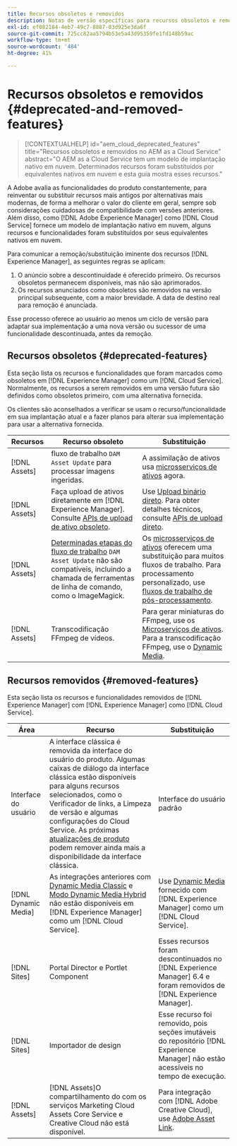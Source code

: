 ```yaml
---
title: Recursos obsoletos e removidos
description: Notas de versão específicas para recursos obsoletos e removidos no [!DNL Adobe Experience Manager] as a [!DNL Cloud Service].
exl-id: ef082184-4eb7-49c7-8887-03d925e3da6f
source-git-commit: 725cc82aa5794b53e5a43d95359fe1fd148b59ac
workflow-type: tm+mt
source-wordcount: '484'
ht-degree: 41%

---
```


# Recursos obsoletos e removidos {#deprecated-and-removed-features}

>[!CONTEXTUALHELP]
>id="aem_cloud_deprecated_features"
>title="Recursos obsoletos e removidos no AEM as a Cloud Service"
>abstract="O AEM as a Cloud Service tem um modelo de implantação nativo em nuvem. Determinados recursos foram substituídos por equivalentes nativos em nuvem e esta guia mostra esses recursos."


A Adobe avalia as funcionalidades do produto constantemente, para reinventar ou substituir recursos mais antigos por alternativas mais modernas, de forma a melhorar o valor do cliente em geral, sempre sob considerações cuidadosas de compatibilidade com versões anteriores. Além disso, como [!DNL Adobe Experience Manager] como [!DNL Cloud Service] fornece um modelo de implantação nativo em nuvem, alguns recursos e funcionalidades foram substituídos por seus equivalentes nativos em nuvem.

Para comunicar a remoção/substituição iminente dos recursos [!DNL Experience Manager], as seguintes regras se aplicam:

1. O anúncio sobre a descontinuidade é oferecido primeiro. Os recursos obsoletos permanecem disponíveis, mas não são aprimorados.
1. Os recursos anunciados como obsoletos são removidos na versão principal subsequente, com a maior brevidade. A data de destino real para remoção é anunciada.

Esse processo oferece ao usuário ao menos um ciclo de versão para adaptar sua implementação a uma nova versão ou sucessor de uma funcionalidade descontinuada, antes da remoção.

## Recursos obsoletos {#deprecated-features}

Esta seção lista os recursos e funcionalidades que foram marcados como obsoletos em [!DNL Experience Manager] como um [!DNL Cloud Service]. Normalmente, os recursos a serem removidos em uma versão futura são definidos como obsoletos primeiro, com uma alternativa fornecida.

Os clientes são aconselhados a verificar se usam o recurso/funcionalidade em sua implantação atual e a fazer planos para alterar sua implementação para usar a alternativa fornecida.

| Recursos | Recurso obsoleto | Substituição |
| ------------ | ------------------ | ----------- |
| [!DNL Assets] | fluxo de trabalho `DAM Asset Update` para processar imagens ingeridas. | A assimilação de ativos usa [microsserviços de ativos](/help/assets/asset-microservices-overview.md) agora. |
| [!DNL Assets] | Faça upload de ativos diretamente em [!DNL Experience Manager]. Consulte [APIs de upload de ativo obsoleto](/help/assets/developer-reference-material-apis.md#deprecated-asset-upload-api). | Use [Upload binário direto](/help/assets/add-assets.md). Para obter detalhes técnicos, consulte [APIs de upload direto](/help/assets/developer-reference-material-apis.md#upload-binary). |
| [!DNL Assets] | [Determinadas etapas do fluxo de trabalho](/help/assets/developer-reference-material-apis.md#post-processing-workflows-steps) `DAM Asset Update` não são compatíveis, incluindo a chamada de ferramentas de linha de comando, como o ImageMagick. | Os [microsserviços de ativos](/help/assets/asset-microservices-overview.md) oferecem uma substituição para muitos fluxos de trabalho. Para processamento personalizado, use [fluxos de trabalho de pós-processamento](/help/assets/asset-microservices-configure-and-use.md#post-processing-workflows). |
| [!DNL Assets] | Transcodificação FFmpeg de vídeos. | Para gerar miniaturas do FFmpeg, use os [Microserviços de ativos](/help/assets/asset-microservices-overview.md). Para a transcodificação FFmpeg, use o [Dynamic Media](/help/assets/manage-video-assets.md). |

## Recursos removidos {#removed-features}

Esta seção lista os recursos e funcionalidades removidos de [!DNL Experience Manager] com [!DNL Experience Manager] como [!DNL Cloud Service].

| Área | Recurso | Substituição |
| ------------ | ------------------ | ----------- |
| Interface do usuário | A interface clássica é removida da interface do usuário do produto. Algumas caixas de diálogo da interface clássica estão disponíveis para alguns recursos selecionados, como o Verificador de links, a Limpeza de versão e algumas configurações do Cloud Service. As próximas [atualizações de produto](/help/release-notes/home.md) podem remover ainda mais a disponibilidade da interface clássica. | Interface do usuário padrão |
| [!DNL Dynamic Media] | As integrações anteriores com [Dynamic Media Classic](https://experienceleague.adobe.com/docs/experience-manager-65/administering/integration/scene7.html#integration) e [Modo Dynamic Media Hybrid](https://experienceleague.adobe.com/docs/experience-manager-65/assets/dynamic/config-dynamic.html#dynamic) não estão disponíveis em [!DNL Experience Manager] como um [!DNL Cloud Service]. | Use [Dynamic Media](/help/assets/dynamic-media/dynamic-media.md) fornecido com [!DNL Experience Manager] como um [!DNL Cloud Service]. |
| [!DNL Sites] | Portal Director e Portlet Component | Esses recursos foram descontinuados no [!DNL Experience Manager] 6.4 e foram removidos de [!DNL Experience Manager]. |
| [!DNL Sites] | Importador de design | Esse recurso foi removido, pois seções imutáveis do repositório [!DNL Experience Manager] não estão acessíveis no tempo de execução. |
| [!DNL Assets] | [!DNL Assets]O compartilhamento do com os serviços Marketing Cloud Assets Core Service e Creative Cloud não está disponível. | Para integração com [!DNL Adobe Creative Cloud], use [Adobe Asset Link](https://helpx.adobe.com/br/enterprise/using/adobe-asset-link.html). |
